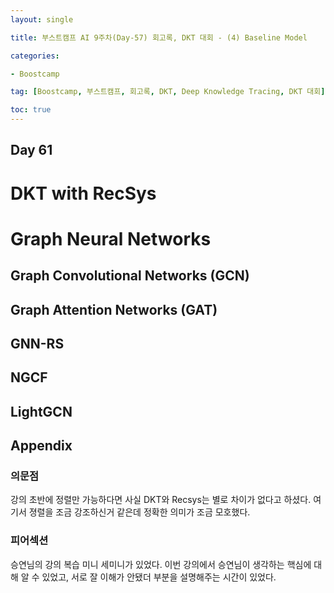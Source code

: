 ```yaml
---
layout: single

title: 부스트캠프 AI 9주차(Day-57) 회고록, DKT 대회 - (4) Baseline Model

categories:

- Boostcamp

tag: [Boostcamp, 부스트캠프, 회고록, DKT, Deep Knowledge Tracing, DKT 대회]

toc: true
---
```


## Day 61

# DKT with RecSys

# Graph Neural Networks

## Graph Convolutional Networks (GCN)

## Graph Attention Networks (GAT)

## GNN-RS

## NGCF

## LightGCN

## Appendix

### 의문점
강의 초반에 정렬만 가능하다면 사실 DKT와 Recsys는 별로 차이가 없다고 하셨다. 여기서 졍렬을 조금 강조하신거 같은데 정확한 의미가 조금 모호했다.

### 피어섹션
승연님의 강의 복습 미니 세미니가 있었다. 이번 강의에서 승연님이 생각하는 핵심에 대해 알 수 있었고, 서로 잘 이해가 안됐더 부분을 설명해주는 시간이 있었다.
